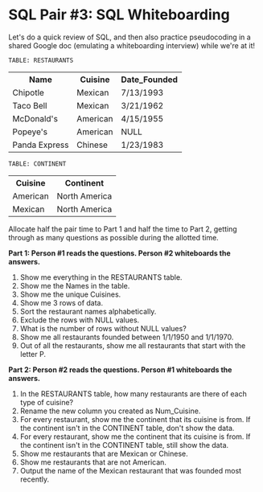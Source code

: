 # SQL Pair #3: SQL Whiteboarding

Let's do a quick review of SQL, and then also practice pseudocoding in a shared Google doc 
(emulating a whiteboarding interview) while we're at it!

`TABLE: RESTAURANTS`
<table>
  <tbody>
    <tr>
      <th>Name</th>
      <th>Cuisine</th>
      <th>Date_Founded</th>
    </tr>
    <tr>
      <td>Chipotle</td>
      <td>Mexican</td>
      <td>7/13/1993</td>
    </tr>
    <tr>
      <td>Taco Bell</td>
      <td>Mexican</td>
      <td>3/21/1962</td>
    </tr>
    <tr>
      <td>McDonald's</td>
      <td>American</td>
      <td>4/15/1955</td>
    </tr>
    <tr>
      <td>Popeye's</td>
      <td>American</td>
      <td>NULL</td>
    </tr>
    <tr>
      <td>Panda Express</td>
      <td>Chinese</td>
      <td>1/23/1983</td>
    </tr>
  </tbody>
</table>

`TABLE: CONTINENT`
<table>
  <tbody>
    <tr>
      <th>Cuisine</th>
      <th>Continent</th>
    </tr>
    <tr>
      <td>American</td>
      <td>North America</td>
    </tr>
    <tr>
      <td>Mexican</td>
      <td>North America</td>
    </tr>
  </tbody>
</table>

Allocate half the pair time to Part 1 and half the time to Part 2, getting through as many questions as possible during the allotted time.

**Part 1: Person #1 reads the questions. Person #2 whiteboards the answers.**
 1. Show me everything in the RESTAURANTS table.
 2. Show me the Names in the table.
 3. Show me the unique Cuisines.
 4. Show me 3 rows of data.
 5. Sort the restaurant names alphabetically.
 6. Exclude the rows with NULL values.
 7. What is the number of rows without NULL values?
 8. Show me all restaurants founded between 1/1/1950 and 1/1/1970.
 9. Out of all the restaurants, show me all restaurants that start with the letter P.

**Part 2: Person #2 reads the questions. Person #1 whiteboards the answers.**
 1. In the RESTAURANTS table, how many restaurants are there of each type of cuisine?
 2. Rename the new column you created as Num_Cuisine.
 3. For every restaurant, show me the continent that its cuisine is from. If the continent isn't in the CONTINENT table, don't show the data.
 4. For every restaurant, show me the continent that its cuisine is from. If the continent isn't in the CONTINENT table, still show the data.
 5. Show me restaurants that are Mexican or Chinese.
 6. Show me restaurants that are not American.
 7. Output the name of the Mexican restaurant that was founded most recently.

